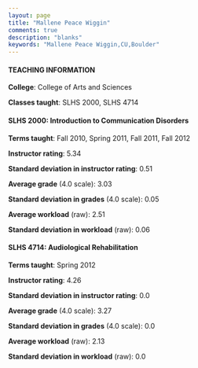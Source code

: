 ```yaml
---
layout: page
title: "Mallene Peace Wiggin" 
comments: true
description: "blanks"
keywords: "Mallene Peace Wiggin,CU,Boulder"
---
```

<head>
<script src="https://ajax.googleapis.com/ajax/libs/jquery/2.1.3/jquery.min.js"></script>
<script src="https://dl.dropboxusercontent.com/s/pc42nxpaw1ea4o9/highcharts.js?dl=0"></script>
<!-- <script src="../assets/js/highcharts.js"></script> -->
<style type="text/css">@font-face {
	font-family: "Bebas Neue";
	src: url(https://www.filehosting.org/file/details/544349/BebasNeue Regular.otf) format("opentype");
	}
	h1.Bebas { 
		font-family: "Bebas Neue", Verdana, Tahoma;
	}
</style>
</head>
	   
#### TEACHING INFORMATION

**College**: College of Arts and Sciences

**Classes taught**: SLHS 2000, SLHS 4714

#### SLHS 2000: Introduction to Communication Disorders

**Terms taught**: Fall 2010, Spring 2011, Fall 2011, Fall 2012

**Instructor rating**: 5.34

**Standard deviation in instructor rating**: 0.51

**Average grade** (4.0 scale): 3.03

**Standard deviation in grades** (4.0 scale): 0.05

**Average workload** (raw): 2.51

**Standard deviation in workload** (raw): 0.06

#### SLHS 4714: Audiological Rehabilitation

**Terms taught**: Spring 2012

**Instructor rating**: 4.26

**Standard deviation in instructor rating**: 0.0

**Average grade** (4.0 scale): 3.27

**Standard deviation in grades** (4.0 scale): 0.0

**Average workload** (raw): 2.13

**Standard deviation in workload** (raw): 0.0

